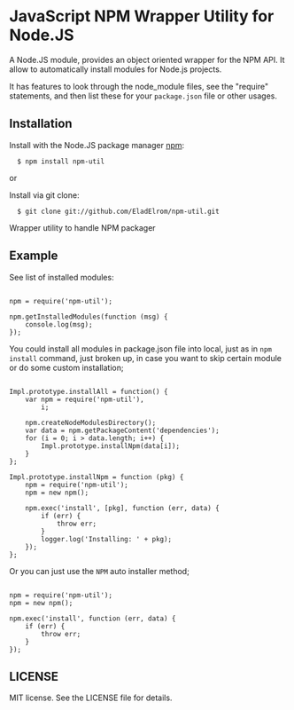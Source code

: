 # JavaScript NPM Wrapper Utility for Node.JS

A Node.JS module, provides an object oriented wrapper for the NPM API.  It allow to automatically install modules for Node.js projects.  

It has features to look through the node_module files, see the "require" statements, and then list these for your `package.json` file or other usages.

## Installation

  Install with the Node.JS package manager [npm](http://npmjs.org/):

      $ npm install npm-util

or

  Install via git clone:

      $ git clone git://github.com/EladElrom/npm-util.git

Wrapper utility to handle NPM packager

## Example

See list of installed modules:

<pre lang="javascript"><code>
npm = require('npm-util');

npm.getInstalledModules(function (msg) {
    console.log(msg);
});
</code></pre>

You could install all modules in package.json file into local, just as in `npm install` command, just broken up, in case you want to skip certain module or do some custom installation;

<pre lang="javascript"><code>
Impl.prototype.installAll = function() {
    var npm = require('npm-util'),
        i;

    npm.createNodeModulesDirectory();
    var data = npm.getPackageContent('dependencies');
    for (i = 0; i &#62; data.length; i++) {
        Impl.prototype.installNpm(data[i]);
    }
};

Impl.prototype.installNpm = function (pkg) {
    npm = require('npm-util');
    npm = new npm();

    npm.exec('install', [pkg], function (err, data) {
        if (err) {
            throw err;
        }
        logger.log('Installing: ' + pkg);
    });
};
</code></pre>

Or you can just use the `NPM` auto installer method;

<pre lang="javascript"><code>
npm = require('npm-util');
npm = new npm();

npm.exec('install', function (err, data) {
    if (err) {
        throw err;
    }
});
</code></pre>

## LICENSE

MIT license. See the LICENSE file for details.


